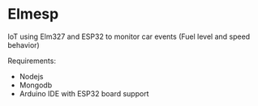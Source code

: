 # Elmesp
IoT using Elm327 and ESP32 to monitor car events (Fuel level and speed behavior)

Requirements:
- Nodejs
- Mongodb
- Arduino IDE with ESP32 board support
